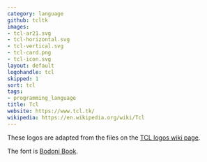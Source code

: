 ```yaml
---
category: language
github: tcltk
images:
- tcl-ar21.svg
- tcl-horizontal.svg
- tcl-vertical.svg
- tcl-card.png
- tcl-icon.svg
layout: default
logohandle: tcl
skipped: 1
sort: tcl
tags:
- programming_language
title: Tcl
website: https://www.tcl.tk/
wikipedia: https://en.wikipedia.org/wiki/Tcl
---
```


These logos are adapted from the files on the [TCL logos wiki page](http://wiki.tcl.tk/854).

The font is [Bodoni Book](http://www.myfonts.com/fonts/bitstream/atf-bodoni/bodoni-book/?refby=vectorlogozone).
